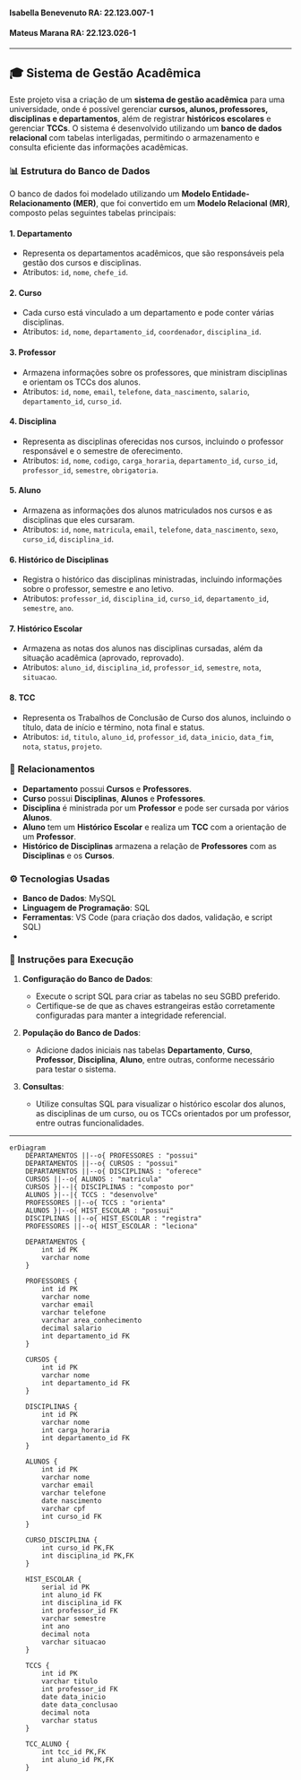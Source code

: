 #### Isabella Benevenuto RA: 22.123.007-1
#### Mateus Marana       RA: 22.123.026-1
---

## 🎓 **Sistema de Gestão Acadêmica**

Este projeto visa a criação de um **sistema de gestão acadêmica** para uma universidade, onde é possível gerenciar **cursos, alunos, professores, disciplinas e departamentos**, além de registrar **históricos escolares** e gerenciar **TCCs**. O sistema é desenvolvido utilizando um **banco de dados relacional** com tabelas interligadas, permitindo o armazenamento e consulta eficiente das informações acadêmicas.

### 📊 **Estrutura do Banco de Dados**

O banco de dados foi modelado utilizando um **Modelo Entidade-Relacionamento (MER)**, que foi convertido em um **Modelo Relacional (MR)**, composto pelas seguintes tabelas principais:

#### 1. **Departamento**
   - Representa os departamentos acadêmicos, que são responsáveis pela gestão dos cursos e disciplinas.
   - Atributos: `id`, `nome`, `chefe_id`.

#### 2. **Curso**
   - Cada curso está vinculado a um departamento e pode conter várias disciplinas.
   - Atributos: `id`, `nome`, `departamento_id`, `coordenador`, `disciplina_id`.

#### 3. **Professor**
   - Armazena informações sobre os professores, que ministram disciplinas e orientam os TCCs dos alunos.
   - Atributos: `id`, `nome`, `email`, `telefone`, `data_nascimento`, `salario`, `departamento_id`, `curso_id`.

#### 4. **Disciplina**
   - Representa as disciplinas oferecidas nos cursos, incluindo o professor responsável e o semestre de oferecimento.
   - Atributos: `id`, `nome`, `codigo`, `carga_horaria`, `departamento_id`, `curso_id`, `professor_id`, `semestre`, `obrigatoria`.

#### 5. **Aluno**
   - Armazena as informações dos alunos matriculados nos cursos e as disciplinas que eles cursaram.
   - Atributos: `id`, `nome`, `matricula`, `email`, `telefone`, `data_nascimento`, `sexo`, `curso_id`, `disciplina_id`.

#### 6. **Histórico de Disciplinas**
   - Registra o histórico das disciplinas ministradas, incluindo informações sobre o professor, semestre e ano letivo.
   - Atributos: `professor_id`, `disciplina_id`, `curso_id`, `departamento_id`, `semestre`, `ano`.

#### 7. **Histórico Escolar**
   - Armazena as notas dos alunos nas disciplinas cursadas, além da situação acadêmica (aprovado, reprovado).
   - Atributos: `aluno_id`, `disciplina_id`, `professor_id`, `semestre`, `nota`, `situacao`.

#### 8. **TCC**
   - Representa os Trabalhos de Conclusão de Curso dos alunos, incluindo o título, data de início e término, nota final e status.
   - Atributos: `id`, `titulo`, `aluno_id`, `professor_id`, `data_inicio`, `data_fim`, `nota`, `status`, `projeto`.

### 🔗 **Relacionamentos**

- **Departamento** possui **Cursos** e **Professores**.
- **Curso** possui **Disciplinas**, **Alunos** e **Professores**.
- **Disciplina** é ministrada por um **Professor** e pode ser cursada por vários **Alunos**.
- **Aluno** tem um **Histórico Escolar** e realiza um **TCC** com a orientação de um **Professor**.
- **Histórico de Disciplinas** armazena a relação de **Professores** com as **Disciplinas** e os **Cursos**.

### ⚙️ **Tecnologias Usadas**

- **Banco de Dados**: MySQL
- **Linguagem de Programação**: SQL
- **Ferramentas**: VS Code (para criação dos dados, validação, e script SQL)
- 
### 🚀 **Instruções para Execução**

1. **Configuração do Banco de Dados**:
   - Execute o script SQL para criar as tabelas no seu SGBD preferido.
   - Certifique-se de que as chaves estrangeiras estão corretamente configuradas para manter a integridade referencial.

2. **População do Banco de Dados**:
   - Adicione dados iniciais nas tabelas **Departamento**, **Curso**, **Professor**, **Disciplina**, **Aluno**, entre outras, conforme necessário para testar o sistema.

3. **Consultas**:
   - Utilize consultas SQL para visualizar o histórico escolar dos alunos, as disciplinas de um curso, ou os TCCs orientados por um professor, entre outras funcionalidades.

---

```mermaid
erDiagram
    DEPARTAMENTOS ||--o{ PROFESSORES : "possui"
    DEPARTAMENTOS ||--o{ CURSOS : "possui"
    DEPARTAMENTOS ||--o{ DISCIPLINAS : "oferece"
    CURSOS ||--o{ ALUNOS : "matricula"
    CURSOS }|--|{ DISCIPLINAS : "composto por"
    ALUNOS }|--|{ TCCS : "desenvolve"
    PROFESSORES ||--o{ TCCS : "orienta"
    ALUNOS }|--o{ HIST_ESCOLAR : "possui"
    DISCIPLINAS ||--o{ HIST_ESCOLAR : "registra"
    PROFESSORES ||--o{ HIST_ESCOLAR : "leciona"
    
    DEPARTAMENTOS {
        int id PK
        varchar nome
    }
    
    PROFESSORES {
        int id PK
        varchar nome
        varchar email
        varchar telefone
        varchar area_conhecimento
        decimal salario
        int departamento_id FK
    }
    
    CURSOS {
        int id PK
        varchar nome
        int departamento_id FK
    }
    
    DISCIPLINAS {
        int id PK
        varchar nome
        int carga_horaria
        int departamento_id FK
    }
    
    ALUNOS {
        int id PK
        varchar nome
        varchar email
        varchar telefone
        date nascimento
        varchar cpf
        int curso_id FK
    }
    
    CURSO_DISCIPLINA {
        int curso_id PK,FK
        int disciplina_id PK,FK
    }
    
    HIST_ESCOLAR {
        serial id PK
        int aluno_id FK
        int disciplina_id FK
        int professor_id FK
        varchar semestre
        int ano
        decimal nota
        varchar situacao
    }
    
    TCCS {
        int id PK
        varchar titulo
        int professor_id FK
        date data_inicio
        date data_conclusao
        decimal nota
        varchar status
    }
    
    TCC_ALUNO {
        int tcc_id PK,FK
        int aluno_id PK,FK
    }
```

